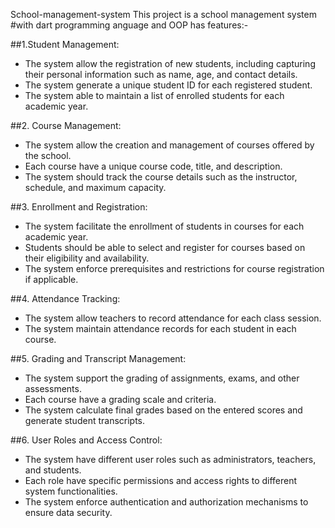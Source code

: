 School-management-system
This project is a school management system  #with dart programming anguage and OOP has features:-


##1.Student Management:
- The system allow the registration of new students, including capturing their personal information such as name, age, and contact details.
- The system generate a unique student ID for each registered student.
- The system  able to maintain a list of enrolled students for each academic year.

##2. Course Management:
- The system 
 allow the creation and management of courses offered by the school.
- Each course have a unique course code, title, and description.
- The system should track the course details such as the instructor, schedule, and maximum capacity.

##3. Enrollment and Registration:
- The system facilitate the enrollment of students in courses for each academic year.
- Students should be able to select and register for courses based on their eligibility and availability.
- The system enforce prerequisites and restrictions for course registration if applicable.

##4. Attendance Tracking:
- The system allow teachers to record attendance for each class session.
- The system maintain attendance records for each student in each course.

##5. Grading and Transcript Management:
- The system support the grading of assignments, exams, and other assessments.
- Each course have a grading scale and criteria.
- The system calculate final grades based on the entered scores and generate student transcripts.

##6. User Roles and Access Control:
- The system 
 have different user roles such as administrators, teachers, and students.
- Each role have specific permissions and access rights to different system functionalities.
- The system enforce authentication and authorization mechanisms to ensure data security.
